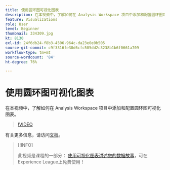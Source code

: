 ```yaml
---
title: 使用圆环图可视化图表
description: 在本视频中，了解如何在 Analysis Workspace 项目中添加和配置圆环图可视化图表。
feature: Visualizations
role: User
level: Beginner
thumbnail: 334309.jpg
kt: 8130
exl-id: 24f6db24-f8b3-4506-964c-da23e0e0b505
source-git-commit: c9f3316fe30d6cfc505dd2c3238b1b6f0661a709
workflow-type: tm+mt
source-wordcount: '84'
ht-degree: 76%

---
```


# 使用圆环图可视化图表

在本视频中，了解如何在 Analysis Workspace 项目中添加和配置圆环图可视化图表。

>[!VIDEO](https://video.tv.adobe.com/v/334309/?quality=12&learn=on)

有关更多信息，请访问[文档](https://experienceleague.adobe.com/docs/analytics/analyze/analysis-workspace/visualizations/donut.html?lang=zh-Hans)。

>[!INFO]
>
> 此视频是课程的一部分： [使用可视化图表讲述您的数据故事](https://experienceleague.adobe.com/?recommended=Analytics-U-1-2021.1.visualizations)，可在Experience League上免费使用！

